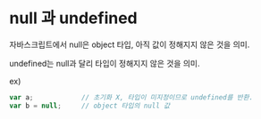 # null 과 undefined
자바스크립트에서 null은 object 타입, 아직 값이 정해지지 않은 것을 의미.

undefined는 null과 달리 타입이 정해지지 않은 것을 의미.

ex)
```javascript
var a;            // 초기화 X, 타입이 미지정이므로 undefined를 반환.
var b = null;     // object 타입의 null 값
```